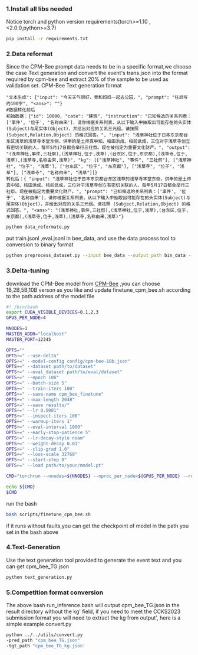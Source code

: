 ### 1.Install all libs needed 

Notice   torch and python version requirements(torch>=1.10 ,<2.0.0,python>=3.7)
```bash
pip install -r requirements.txt
```

### 2.Data reformat

Since the CPM-Bee prompt data needs to be in a specific format,we choose  the case Text  generation and convert the event's trans.json into the format required by cpm-bee and extract 20% of the sample to be used as validation set.
CPM-Bee Text generation format
```
"文本生成": {"input": "今天天气很好，我和妈妈一起去公园，", "prompt": "往后写约100字", "<ans>": ""}
#数据转化前后
初始数据：{"id": 10000, "cate": "建筑", "instruction": "已知候选的关系列表：['事件', '位于', '名称由来']，请你根据关系列表，从以下输入中抽取出可能存在的头实体(Subject)与尾实体(Object)，并给出对应的关系三元组。请按照 (Subject,Relation,Object) 的格式回答。", "input": "浅草神社位于日本东京都台东区浅草的浅草寺本堂东侧，供奉的是土师真中知、桧田浜成、桧前武成，三位对于浅草寺创立有密切关联的人，每年5月17日都会举行三社祭。现在被指定为重要文化财产。", "output": "(浅草神社,事件,三社祭),(浅草神社,位于,浅草),(台东区,位于,东京都),(浅草寺,位于,浅草),(浅草寺,名称由来,浅草)", "kg": [["浅草神社", "事件", "三社祭"], ["浅草神社", "位于", "浅草"], ["台东区", "位于", "东京都"], ["浅草寺", "位于", "浅草"], ["浅草寺", "名称由来", "浅草"]]}
转化后：{ "input": "浅草神社位于日本东京都台东区浅草的浅草寺本堂东侧，供奉的是土师真中知、桧田浜成、桧前武成，三位对于浅草寺创立有密切关联的人，每年5月17日都会举行三社祭。现在被指定为重要文化财产。", "prompt": "已知候选的关系列表：['事件', '位于', '名称由来']，请你根据关系列表，从以下输入中抽取出可能存在的头实体(Subject)与尾实体(Object)，并给出对应的关系三元组。请按照 (Subject,Relation,Object) 的格式回答。", "<ans>": "(浅草神社,事件,三社祭),(浅草神社,位于,浅草),(台东区,位于,东京都),(浅草寺,位于,浅草),(浅草寺,名称由来,浅草)"}
```
```bash
python data_reformate.py
```
put train.jsonl ,eval.jsonl in bee_data, and use the data process tool to conversion to binary format
```bash
python preprocess_dataset.py --input bee_data --output_path bin_data --output_name ccpm_data
```
### 3.Delta-tuning
download the CPM-Bee model from [CPM-Bee](https://github.com/OpenBMB/CPM-Bee/tree/main/tutorials/basic_task_finetune) ,you can choose 1B,2B,5B,10B verson as you like and update finetune_cpm_bee.sh  according to the path address of the model file
```bash
#! /bin/bash
export CUDA_VISIBLE_DEVICES=0,1,2,3
GPUS_PER_NODE=4

NNODES=1
MASTER_ADDR="localhost"
MASTER_PORT=12345

OPTS=""
OPTS+=" --use-delta"
OPTS+=" --model-config config/cpm-bee-10b.json"
OPTS+=" --dataset path/to/dataset"
OPTS+=" --eval_dataset path/to/eval/dataset"
OPTS+=" --epoch 100"
OPTS+=" --batch-size 5"
OPTS+=" --train-iters 100"
OPTS+=" --save-name cpm_bee_finetune"
OPTS+=" --max-length 2048"
OPTS+=" --save results/"
OPTS+=" --lr 0.0001"
OPTS+=" --inspect-iters 100"
OPTS+=" --warmup-iters 1"
OPTS+=" --eval-interval 1000"
OPTS+=" --early-stop-patience 5"
OPTS+=" --lr-decay-style noam"
OPTS+=" --weight-decay 0.01"
OPTS+=" --clip-grad 1.0"
OPTS+=" --loss-scale 32768"
OPTS+=" --start-step 0"
OPTS+=" --load path/to/your/model.pt"

CMD="torchrun --nnodes=${NNODES} --nproc_per_node=${GPUS_PER_NODE} --rdzv_id=1 --rdzv_backend=c10d --rdzv_endpoint=${MASTER_ADDR}:${MASTER_PORT} finetune_cpm_bee.py ${OPTS}"

echo ${CMD}
$CMD


```
run the bash
```bash
bash scripts/finetune_cpm_bee.sh
```

if it runs without faults,you can get the checkpoint of model in the path you set in the bash above
### 4.Text-Generation

Use the text generation tool provided to generate the event text and you can get cpm_bee_TG.json
```bash
python text_generation.py
```
### 5.Competition format conversion

The above bash run_inference.bash will output cpm_bee_TG.json in the result directory without the kg' field, if you need to meet the CCKS2023 submission format you will need to extract the kg from output', here is a simple example convert.py
```bash
python ../../utils/convert.py
-pred_path "cpm_bee_TG.json"
-tgt_path "cpm_bee_TG_kg.json'
```